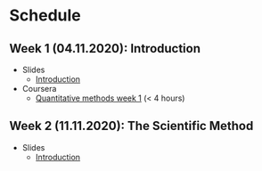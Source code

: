 # Schedule

## Week  1 (04.11.2020): Introduction 

- Slides
	- [Introduction](https://jobschepens.github.io/DIDB/slides/w1-intro/w1-intro.html)
- Coursera
	- [Quantitative methods week 1](https://www.coursera.org/learn/quantitative-methods) (< 4 hours)
	
## Week  2 (11.11.2020): The Scientific Method 

- Slides
	- [Introduction](https://jobschepens.github.io/DIDB/slides/w2/w2-discussion.html)